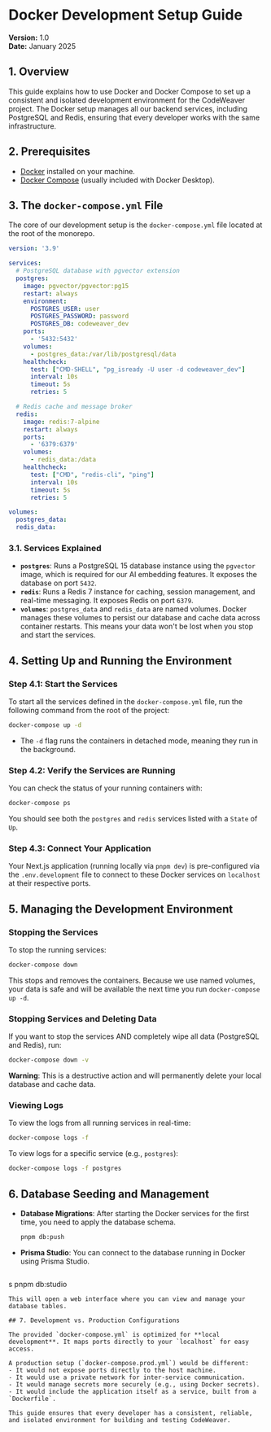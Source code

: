 # Docker Development Setup Guide

**Version:** 1.0  
**Date:** January 2025

## 1. Overview

This guide explains how to use Docker and Docker Compose to set up a consistent and isolated development environment for the CodeWeaver project. The Docker setup manages all our backend services, including PostgreSQL and Redis, ensuring that every developer works with the same infrastructure.

## 2. Prerequisites

- [Docker](https://docs.docker.com/get-docker/) installed on your machine.
- [Docker Compose](https://docs.docker.com/compose/install/) (usually included with Docker Desktop).

## 3. The `docker-compose.yml` File

The core of our development setup is the `docker-compose.yml` file located at the root of the monorepo.

```yaml
version: '3.9'

services:
  # PostgreSQL database with pgvector extension
  postgres:
    image: pgvector/pgvector:pg15
    restart: always
    environment:
      POSTGRES_USER: user
      POSTGRES_PASSWORD: password
      POSTGRES_DB: codeweaver_dev
    ports:
      - '5432:5432'
    volumes:
      - postgres_data:/var/lib/postgresql/data
    healthcheck:
      test: ["CMD-SHELL", "pg_isready -U user -d codeweaver_dev"]
      interval: 10s
      timeout: 5s
      retries: 5

  # Redis cache and message broker
  redis:
    image: redis:7-alpine
    restart: always
    ports:
      - '6379:6379'
    volumes:
      - redis_data:/data
    healthcheck:
      test: ["CMD", "redis-cli", "ping"]
      interval: 10s
      timeout: 5s
      retries: 5

volumes:
  postgres_data:
  redis_data:
```

### 3.1. Services Explained

- **`postgres`**: Runs a PostgreSQL 15 database instance using the `pgvector` image, which is required for our AI embedding features. It exposes the database on port `5432`.
- **`redis`**: Runs a Redis 7 instance for caching, session management, and real-time messaging. It exposes Redis on port `6379`.
- **`volumes`**: `postgres_data` and `redis_data` are named volumes. Docker manages these volumes to persist our database and cache data across container restarts. This means your data won't be lost when you stop and start the services.

## 4. Setting Up and Running the Environment

### Step 4.1: Start the Services
To start all the services defined in the `docker-compose.yml` file, run the following command from the root of the project:

```bash
docker-compose up -d
```
- The `-d` flag runs the containers in detached mode, meaning they run in the background.

### Step 4.2: Verify the Services are Running
You can check the status of your running containers with:

```bash
docker-compose ps
```
You should see both the `postgres` and `redis` services listed with a `State` of `Up`.

### Step 4.3: Connect Your Application
Your Next.js application (running locally via `pnpm dev`) is pre-configured via the `.env.development` file to connect to these Docker services on `localhost` at their respective ports.

## 5. Managing the Development Environment

### Stopping the Services
To stop the running services:
```bash
docker-compose down
```
This stops and removes the containers. Because we use named volumes, your data is safe and will be available the next time you run `docker-compose up -d`.

### Stopping Services and Deleting Data
If you want to stop the services AND completely wipe all data (PostgreSQL and Redis), run:
```bash
docker-compose down -v
```
**Warning**: This is a destructive action and will permanently delete your local database and cache data.

### Viewing Logs
To view the logs from all running services in real-time:
```bash
docker-compose logs -f
```
To view logs for a specific service (e.g., `postgres`):
```bash
docker-compose logs -f postgres
```

## 6. Database Seeding and Management

- **Database Migrations**: After starting the Docker services for the first time, you need to apply the database schema.
  ```bash
  pnpm db:push
  ```
- **Prisma Studio**: You can connect to the database running in Docker using Prisma Studio.
  ```bash
s
  pnpm db:studio
  ```
  This will open a web interface where you can view and manage your database tables.

## 7. Development vs. Production Configurations

The provided `docker-compose.yml` is optimized for **local development**. It maps ports directly to your `localhost` for easy access.

A production setup (`docker-compose.prod.yml`) would be different:
- It would not expose ports directly to the host machine.
- It would use a private network for inter-service communication.
- It would manage secrets more securely (e.g., using Docker secrets).
- It would include the application itself as a service, built from a `Dockerfile`.

This guide ensures that every developer has a consistent, reliable, and isolated environment for building and testing CodeWeaver. 